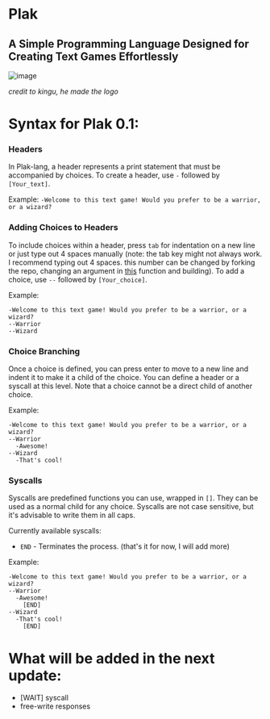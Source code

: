 # Plak
## A Simple Programming Language Designed for Creating Text Games Effortlessly

![image](https://github.com/SuperTavor/Plak/assets/111663937/5ddaf243-dbed-4a64-8485-cd8790e516cd)

*credit to kingu, he made the logo*

# Syntax for Plak 0.1:
### Headers
In Plak-lang, a header represents a print statement that must be accompanied by choices.
To create a header, use `-` followed by `[Your_text]`.

Example:
```-Welcome to this text game! Would you prefer to be a warrior, or a wizard?```

### Adding Choices to Headers
To include choices within a header, press `tab` for indentation on a new line or just type out 4 spaces manually (note: the tab key might not always work. I recommend typing out 4 spaces. this number can be changed by forking the repo, changing an argument in [this](https://github.com/SuperTavor/Plak/blob/main/Plak/ArrayFormatManager/toArrayMain.cs#L65) function and building).
To add a choice, use `--` followed by `[Your_choice]`.

Example:
```
-Welcome to this text game! Would you prefer to be a warrior, or a wizard?
--Warrior
--Wizard
```

### Choice Branching
Once a choice is defined, you can press enter to move to a new line and indent it to make it a child of the choice.
You can define a header or a syscall at this level. Note that a choice cannot be a direct child of another choice.

Example:
```
-Welcome to this text game! Would you prefer to be a warrior, or a wizard?
--Warrior
  -Awesome!
--Wizard
  -That's cool!
```

### Syscalls
Syscalls are predefined functions you can use, wrapped in `[]`. They can be used as a normal child for any choice. Syscalls are not case sensitive, but it's advisable to write them in all caps.

Currently available syscalls:
- `END` - Terminates the process.
(that's it for now, I will add more)

Example:
```
-Welcome to this text game! Would you prefer to be a warrior, or a wizard?
--Warrior
  -Awesome!
    [END]
--Wizard
  -That's cool!
    [END]
```
# What will be added in the next update:
- [WAIT] syscall
- free-write responses
